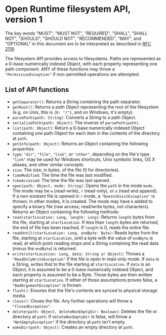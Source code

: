 # Open Runtime filesystem API, version 1

The key words "MUST", "MUST NOT", "REQUIRED", "SHALL", "SHALL NOT", "SHOULD", "SHOULD NOT", "RECOMMENDED", "MAY", and "OPTIONAL" in this document are to be interpreted as described in [RFC 2119](http://www.ietf.org/rfc/rfc2119.txt).

The filesystem API provides access to filesystems. Paths are represented as a 0-base numerically indexed Object, with each property representing one path component. ANY of these functions may throw a `"PermissionException"` if non-permitted operations are attempted.

## List of API functions

 * `getSeparator()`: Returns a String containing the path separator.
 * `getRoot()`: Returns a path Object representing the root of the filesystem (e.g, on Unix, this is `{0: "/"}`, and on Windows, it's empty).
 * `parsePath(path: String)`: Converts a String to a path Object.
 * `serializePath(path: Object)`: The inverse of `parsePath(path)`.
 * `list(path: Object)`: Return a 0-base numerically indexed Object containing one path Object for each item in the contents of the directory at `path`.
 * `getInfo(path: Object)`: Returns an Object containing the following properties:
  * `type`: `"dir"`, `"file"`, `"link"`, or `"other"`, depending on the file's type. `"link"` may be used for Windows shortcuts, Unix symbolic links, OS X aliases, and other similar concepts.
  * `size`: The size, in bytes, of the file (0 for directories).
  * `timeModified`: The time the file was last modified.
  * `timeAccessed`: The time the file was last opened.
 * `open(path: Object, mode: String)`: Opens the `path` in the mode `mode`. The mode may be `w` (read-write), `r` (read-only), or `a` (read and append). If a non-existant file is opened in `r` mode, a `"DoesntExistException"` is thrown; in other modes, it is created. The mode may have `b` added to specify a binary file (raw access; read/write bytes, not characters). Returns an Object containing the following methods:
  * `read(startLocation: Long, length: Long)`: Returns `length` bytes from the file, starting at `startLocation`. If less than `length` bytes are returned, the end of file has been reached. If `length` is 0, reads the entire file.
  * `readUntil(startLocation: Long, endByte: Byte)`: Reads bytes from the file, starting at `startLocation`, until a byte with the value of `endByte` is read, at which point reading stops and a String containing the read data (minus the `endByte`) is returned.
  * `write(startLocation: Long, data: String or Object)`: Throws a `"ReadOnlyWriteException"` if the file is open in read-only mode. If `data` is a String, writes that to the file starting at `startLocation`. If `data` is an Object, it is assumed to be a 0-base numerically indexed Object, and each property is assumed to be a Byte. Those bytes are then written starting at `startLocation`. If either of those assumptions proves false, a `"BadArgumentException"` is thrown.
  * `flush()`: Ensures that the file's contents are synced to physical storage media.
  * `close()`: Closes the file. Any further operations will throw a `"ClosedException"`.
 * `delete(path: Object, deleteNonEmptyDir: Boolean)`: Deletes the file or directory at `path`. If `deleteNonEmptyDir` is false, will throw a `"NotEmptyException"` if the directory at `path` isn't empty.
 * `makeDir(path: Object)`: Creates an empty directory at `path`.
